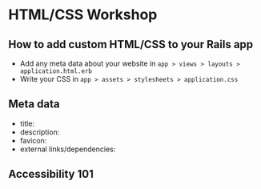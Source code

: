 # HTML/CSS Workshop

## How to add custom HTML/CSS to your Rails app
* Add any meta data about your website in `app > views > layouts > application.html.erb`
* Write your CSS in `app > assets > stylesheets > application.css`

## Meta data
* title:
* description: 
* favicon: 
* external links/dependencies: 

## Accessibility 101